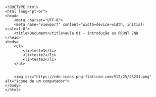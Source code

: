     <!DOCTYPE html>
    <html lang="pt-br">
    <head>
        <meta charset="UTF-8">
        <meta name="viewport" content="width=device-width, initial-scale=1.0">
        <title>Document</title>aula 01 - introdução ao FRONT END
    </head>
    <body>
        <ul>
            <li>teste1</li>
            <li>teste2</li>
            <li>teste3</li>
        </ul>
       

        <img src="https://cdn-icons-png.flaticon.com/512/25/25231.png" alt="icone de um computador">
    </body>
    </html>
